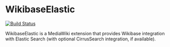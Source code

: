 WikibaseElastic
===============

[![Build Status](https://travis-ci.org/filbertkm/WikibaseElastic.svg?branch=master)](https://travis-ci.org/filbertkm/WikibaseElastic)

WikibaseElastic is a MediaWiki extension that provides Wikibase integration with Elastic Search (with optional CirrusSearch integration, if available).

